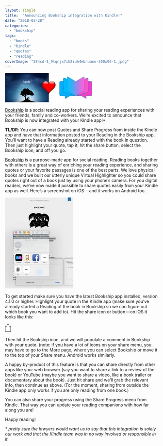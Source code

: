 ```yaml
---
layout: single
title:  "Announcing Bookship integration with Kindle!"
date: "2018-03-28"
categories: 
  - "bookship"
tags: 
  - "books"
  - "kindle"
  - "quotes"
  - "reading"
coverImage: "384cd-1_9lqnjx7ik2iuh4ebnuanw-300x96-1.jpeg"
---
```


[![](/assets/images/384cd-1_9lqnjx7ik2iuh4ebnuanw-300x96.jpeg)](https://www.bookshipapp.com)

[Bookship](https://www.bookshipapp.com) is a social reading app for sharing your reading experiences with your friends, family and co-workers. We’re excited to announce that Bookship is now integrated with your Kindle app!\*

**TL/DR**: You can now post Quotes and Share Progress from inside the Kindle app and have that information posted to your Reading in the Bookship app. You’ll want to have a Reading already started with the book in question. Then just highlight your quote, tap it, hit the share button, select the Bookship icon, and off you go.

[Bookship](https://www.bookshipapp.com) is a purpose-made app for social reading. Reading books together with others is a great way of enriching your reading experience, and sharing quotes or your favorite passages is one of the best parts. We love physical books and we built our utterly unique Virtual Highlighter so you could share quotes right out of a book just by using your phone’s camera. For you digital readers, we’ve now made it possible to share quotes easily from your Kindle app as well. Here’s a screenshot on iOS — and it works on Android too.

![](/assets/images/notes-225x300.jpeg)

To get started make sure you have the latest Bookship app installed, version 4.1.0 or higher. Highlight your quote in the Kindle app (make sure you’ve already started a Reading of the book in Bookship so we can figure out which book you want to add to). Hit the share icon or button — on iOS it looks like this:

![](/assets/images/ff7c4-177iiirkxsshyazigxwvytq.png)

Then hit the Bookship icon, and we will populate a comment in Bookship with your quote. (note: if you have a lot of icons on your share menu, you may have to go to the More page, where you can select Bookship or move it to the top of your Share menu. Android works similarly.

A happy by-product of this feature is that you can share directly from other apps like your web browser (say you want to share a link to a review of the book) or YouTube (maybe you want to share a video, like a book trailer or documentary about the book). Just hit share and we’ll grab the relevant info, then continue as above. (For the moment, sharing from outside the Kindle app only works if you are only reading from one book.)

You can also share your progress using the Share Progress menu from Kindle. That way you can update your reading companions with how far along you are!

Happy reading!

_\* pretty sure the lawyers would want us to say that this integration is solely our work and that the Kindle team was in no way involved or responsible in it._
